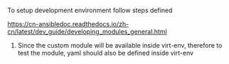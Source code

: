To setup development environment follow steps defined

https://cn-ansibledoc.readthedocs.io/zh-cn/latest/dev_guide/developing_modules_general.html

1. Since the custom module will be available inside virt-env, therefore to test the module, yaml should also be defined inside virt-env

